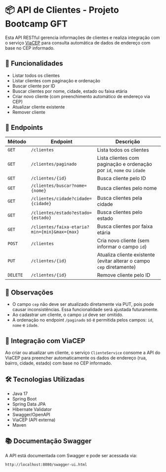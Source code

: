 # 📦 API de Clientes - Projeto Bootcamp GFT

Esta API RESTful gerencia informações de clientes e realiza integração com o serviço [ViaCEP](https://viacep.com.br/) para consulta automática de dados de endereço com base no CEP informado.

## 🚀 Funcionalidades

- Listar todos os clientes
- Listar clientes com paginação e ordenação
- Buscar cliente por ID
- Buscar clientes por nome, cidade, estado ou faixa etária
- Criar novo cliente (com preenchimento automático de endereço via CEP)
- Atualizar cliente existente
- Remover cliente

## 🔗 Endpoints

| Método   | Endpoint                                     | Descrição                                                    |
| -------- | -------------------------------------------- | ------------------------------------------------------------ |
| `GET`    | `/clientes`                                  | Lista todos os clientes                                      |
| `GET`    | `/clientes/paginado`                         | Lista clientes com paginação e ordenação por `id`, `nome` ou `idade` |
| `GET`    | `/clientes/{id}`                             | Busca cliente pelo ID                                        |
| `GET`    | `/clientes/buscar?nome={nome}`               | Busca clientes pelo nome                                     |
| `GET`    | `/clientes/cidade?cidade={cidade}`           | Busca clientes pela cidade                                   |
| `GET`    | `/clientes/estado?estado={estado}`           | Busca clientes pelo estado                                   |
| `GET`    | `/clientes/faixa-etaria?min={min}&max={max}` | Busca clientes por faixa etária                              |
| `POST`   | `/clientes`                                  | Cria novo cliente (sem informar o campo `id`)                |
| `PUT`    | `/clientes/{id}`                             | Atualiza cliente existente (evitar alterar o campo `cep` diretamente) |
| `DELETE` | `/clientes/{id}`                             | Remove cliente pelo ID                                       |

## 📌 Observações

- O campo `cep` não deve ser atualizado diretamente via PUT, pois pode causar inconsistências. Essa funcionalidade será ajustada futuramente.
- Ao cadastrar um cliente, o campo `id` deve ser omitido.
- A ordenação no endpoint `/paginado` só é permitida pelos campos: `id`, `nome` e `idade`.

## 🧠 Integração com ViaCEP

Ao criar ou atualizar um cliente, o serviço `ClienteService` consome a API do ViaCEP para preencher automaticamente os dados de endereço (rua, bairro, cidade, estado) com base no CEP informado.

## 🛠️ Tecnologias Utilizadas

- Java 17
- Spring Boot
- Spring Data JPA
- Hibernate Validator
- Swagger/OpenAPI
- ViaCEP (API externa)
- Maven

## 📚 Documentação Swagger

A API está documentada com Swagger e pode ser acessada via:

```
http://localhost:8080/swagger-ui.html
```

